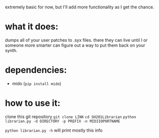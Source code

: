 extremely basic for now, but I'll add more functionality as I get the chance.

# what it does:
dumps all of your user patches to .syx files. there they can live until I or someone more smarter can figure out a way to put them back on your synth.

# dependencies:
 - mido (`pip install mido`)

# how to use it:
clone this git repository `git clone LINK`
`cd SH201Librarian`
`python librarian.py -d DIRECTORY -p PREFIX -n MIDIIOPORTNAME`

`python librarian.py -h` will print mostly this info
